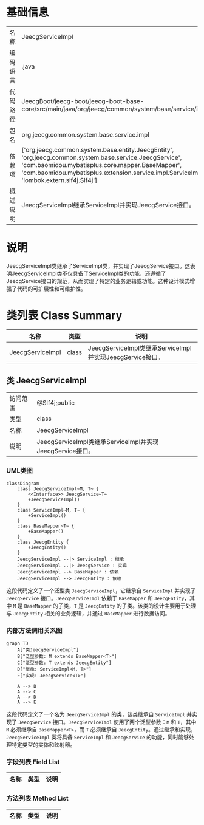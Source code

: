 # 基础信息

|      |      |
|------|------|
| 名称 | JeecgServiceImpl |
| 编码语言 | .java |
| 代码路径 | JeecgBoot/jeecg-boot/jeecg-boot-base-core/src/main/java/org/jeecg/common/system/base/service/impl/JeecgServiceImpl.java |
| 包名 | org.jeecg.common.system.base.service.impl |
| 依赖项 | ['org.jeecg.common.system.base.entity.JeecgEntity', 'org.jeecg.common.system.base.service.JeecgService', 'com.baomidou.mybatisplus.core.mapper.BaseMapper', 'com.baomidou.mybatisplus.extension.service.impl.ServiceImpl', 'lombok.extern.slf4j.Slf4j'] |
| 概述说明 | JeecgServiceImpl继承ServiceImpl并实现JeecgService接口。 |

# 说明

JeecgServiceImpl类继承了ServiceImpl类，并实现了JeecgService接口。这表明JeecgServiceImpl类不仅具备了ServiceImpl类的功能，还遵循了JeecgService接口的规范，从而实现了特定的业务逻辑或功能。这种设计模式增强了代码的可扩展性和可维护性。

# 类列表 Class Summary

| 名称   | 类型  | 说明 |
|-------|------|-------------|
| JeecgServiceImpl | class | JeecgServiceImpl类继承ServiceImpl并实现JeecgService接口。 |



## 类 JeecgServiceImpl

|      |      |
|------|------|
| 访问范围 | @Slf4j;public |
| 类型 | class |
| 名称 | JeecgServiceImpl |
| 说明 | JeecgServiceImpl类继承ServiceImpl并实现JeecgService接口。 |


### UML类图

```mermaid
classDiagram
    class JeecgServiceImpl~M, T~ {
        <<Interface>> JeecgService~T~
        +JeecgServiceImpl()
    }
    class ServiceImpl~M, T~ {
        +ServiceImpl()
    }
    class BaseMapper~T~ {
        +BaseMapper()
    }
    class JeecgEntity {
        +JeecgEntity()
    }
    JeecgServiceImpl --|> ServiceImpl : 继承
    JeecgServiceImpl ..|> JeecgService : 实现
    JeecgServiceImpl --> BaseMapper : 依赖
    JeecgServiceImpl --> JeecgEntity : 依赖
```

这段代码定义了一个泛型类 `JeecgServiceImpl`，它继承自 `ServiceImpl` 并实现了 `JeecgService` 接口。`JeecgServiceImpl` 依赖于 `BaseMapper` 和 `JeecgEntity`，其中 `M` 是 `BaseMapper` 的子类，`T` 是 `JeecgEntity` 的子类。该类的设计主要用于处理与 `JeecgEntity` 相关的业务逻辑，并通过 `BaseMapper` 进行数据访问。


### 内部方法调用关系图

```mermaid
graph TD
    A["类JeecgServiceImpl"]
    B["泛型参数: M extends BaseMapper<T>"]
    C["泛型参数: T extends JeecgEntity"]
    D["继承: ServiceImpl<M, T>"]
    E["实现: JeecgService<T>"]

    A --> B
    A --> C
    A --> D
    A --> E
```

这段代码定义了一个名为 `JeecgServiceImpl` 的类，该类继承自 `ServiceImpl` 并实现了 `JeecgService` 接口。`JeecgServiceImpl` 使用了两个泛型参数：`M` 和 `T`，其中 `M` 必须继承自 `BaseMapper<T>`，而 `T` 必须继承自 `JeecgEntity`。通过继承和实现，`JeecgServiceImpl` 类将具备 `ServiceImpl` 和 `JeecgService` 的功能，同时能够处理特定类型的实体和映射器。

### 字段列表 Field List

| 名称  | 类型  | 说明 |
|-------|-------|------|

### 方法列表 Method List

| 名称  | 类型  | 说明 |
|-------|-------|------|




